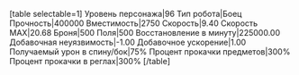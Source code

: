 [table selectable=1]
Уровень персонажа|96
Тип робота|Боец
Прочность|400000
Вместимость|2750
Скорость|9.40
Скорость MAX|20.68
Броня|500
Поля|500
Восстановление в минуту|225000.00
Добавочная неуязвимость|-1.00
Добавочное ускорение|1.00
Получаемый урон в спину/бок|75%
Процент прокачки предметов|300%
Процент прокачки в реглах|300%
[/table]
